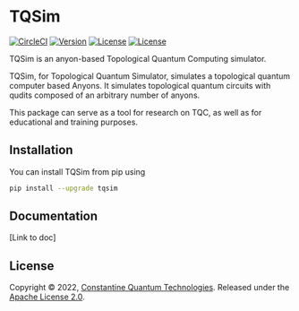 # TQSim

[![CircleCI](https://dl.circleci.com/status-badge/img/gh/Constantine-Quantum-Tech/tqsim/tree/main.svg?style=svg)](https://dl.circleci.com/status-badge/redirect/gh/Constantine-Quantum-Tech/tqsim/tree/main)
[![Version](https://img.shields.io/pypi/v/tqsim?style=flat-square)](https://pypi.org/project/tqsim/)
[![License](https://img.shields.io/pypi/dm/tqsim?style=flat-square)](https://pypi.org/project/tqsim/)
[![License](https://img.shields.io/github/license/Constantine-Quantum-Tech/tqsim?style=flat-square)](LICENSE)

TQSim is an anyon-based Topological Quantum Computing simulator.

TQSim, for Topological Quantum Simulator, simulates a topological quantum computer based Anyons. It simulates topological quantum circuits with qudits composed of an arbitrary number of anyons.

This package can serve as a tool for research on TQC, as well as for educational and training purposes.


## Installation

You can install TQSim from pip using

```bash
pip install --upgrade tqsim
```

## Documentation

\[Link to doc\]


## License

Copyright © 2022, [Constantine Quantum Technologies](https://cqtech.org). Released under the [Apache License 2.0](LICENSE).
